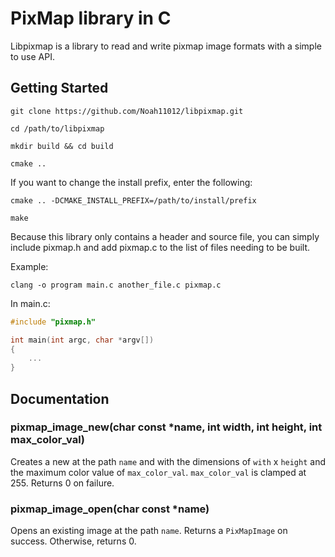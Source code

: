 # PixMap library in C
Libpixmap is a library to read and write pixmap image formats with a simple to use API.

## Getting Started

`git clone https://github.com/Noah11012/libpixmap.git`

`cd /path/to/libpixmap`

`mkdir build && cd build`

`cmake ..`

If you want to change the install prefix, enter the following:

`cmake .. -DCMAKE_INSTALL_PREFIX=/path/to/install/prefix`

`make`

Because this library only contains a header and source file, you can simply include pixmap.h and add pixmap.c to the list of files needing to be built.

Example:

`clang -o program main.c another_file.c pixmap.c`

In main.c:

```c
#include "pixmap.h"

int main(int argc, char *argv[])
{
    ...
}
```

## Documentation
### pixmap_image_new(char const *name, int width, int height, int max_color_val)

Creates a new at the path `name` and with the dimensions of `with` x `height` and the maximum color value of `max_color_val`. `max_color_val` is clamped at 255. Returns 0 on failure.

### pixmap_image_open(char const *name)

Opens an existing image at the path `name`. Returns a `PixMapImage` on success. Otherwise, returns 0.